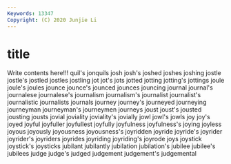 ```yaml
---
Keywords: 13347
Copyright: (C) 2020 Junjie Li
---
```


# title

Write contents here!!!
quil's 
jonquils 
josh 
josh's 
joshed 
joshes
joshing 
jostle 
jostle's 
jostled 
jostles 
jostling 
jot 
jot's 
jots 
jotted
jotting 
jotting's 
jottings 
joule 
joule's 
joules 
jounce 
jounce's 
jounced 
jounces
jouncing 
journal 
journal's 
journalese 
journalese's 
journalism 
journalism's 
journalist 
journalist's 
journalistic
journalists 
journals 
journey 
journey's 
journeyed 
journeying 
journeyman 
journeyman's 
journeymen 
journeys
joust 
joust's 
jousted 
jousting 
jousts 
jovial 
joviality 
joviality's 
jovially 
jowl
jowl's 
jowls 
joy 
joy's 
joyed 
joyful 
joyfuller 
joyfullest 
joyfully 
joyfulness
joyfulness's 
joying 
joyless 
joyous 
joyously 
joyousness 
joyousness's 
joyridden 
joyride 
joyride's
joyrider 
joyrider's 
joyriders 
joyrides 
joyriding 
joyriding's 
joyrode 
joys 
joystick 
joystick's
joysticks 
jubilant 
jubilantly 
jubilation 
jubilation's 
jubilee 
jubilee's 
jubilees 
judge 
judge's
judged 
judgement 
judgement's 
judgemental 
